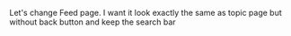 Let's change Feed page. I want it look exactly the same as topic page but without back button and keep the search bar